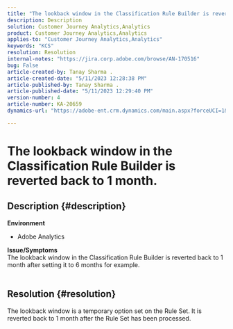 ```yaml
---
title: "The lookback window in the Classification Rule Builder is reverted back to 1 month."
description: Description
solution: Customer Journey Analytics,Analytics
product: Customer Journey Analytics,Analytics
applies-to: "Customer Journey Analytics,Analytics"
keywords: "KCS"
resolution: Resolution
internal-notes: "https://jira.corp.adobe.com/browse/AN-170516"
bug: False
article-created-by: Tanay Sharma .
article-created-date: "5/11/2023 12:28:38 PM"
article-published-by: Tanay Sharma .
article-published-date: "5/11/2023 12:29:40 PM"
version-number: 4
article-number: KA-20659
dynamics-url: "https://adobe-ent.crm.dynamics.com/main.aspx?forceUCI=1&pagetype=entityrecord&etn=knowledgearticle&id=37b76156-f7ef-ed11-8849-6045bd006079"

---
```

# The lookback window in the Classification Rule Builder is reverted back to 1 month.

## Description {#description}

<b>Environment</b>
- Adobe Analytics

<b>Issue/Symptoms</b><br>The lookback window in the Classification Rule Builder is reverted back to 1 month after setting it to 6 months for example.
<br> 

## Resolution {#resolution}


The lookback window is a temporary option set on the Rule Set. It is reverted back to 1 month after the Rule Set has been processed.
